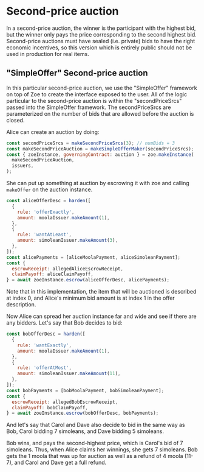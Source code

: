 # Second-price auction

In a second-price auction, the winner is the participant with the
highest bid, but the winner only pays the price corresponding to the
second highest bid. Second-price auctions must have sealed (i.e.
private) bids to have the right economic incentives, so this version
which is entirely public should not be used in production for real
items.

## "SimpleOffer" Second-price auction

In this particular second-price auction, we use the "SimpleOffer"
framework on top of Zoe to create the interface exposed to the user.
All of the logic particular to the second-price auction is within the
"secondPriceSrcs" passed into the SimpleOffer framework. The
secondPriceSrcs are parameterized on the number of bids that are
allowed before the auction is closed.

Alice can create an auction by doing:

```js
const secondPriceSrcs = makeSecondPriceSrcs(3); // numBids = 3
const makeSecondPriceAuction = makeSimpleOfferMaker(secondPriceSrcs);
const { zoeInstance, governingContract: auction } = zoe.makeInstance(
  makeSecondPriceAuction,
  issuers,
);
```

She can put up something at auction by escrowing it with zoe and
calling `makeOffer` on the auction instance.

```js
const aliceOfferDesc = harden([
  {
    rule: 'offerExactly',
    amount: moolaIssuer.makeAmount(1),
  },
  {
    rule: 'wantAtLeast',
    amount: simoleanIssuer.makeAmount(3),
  },
]);
const alicePayments = [aliceMoolaPayment, aliceSimoleanPayment];
const {
  escrowReceipt: allegedAliceEscrowReceipt,
  claimPayoff: aliceClaimPayoff,
} = await zoeInstance.escrow(aliceOfferDesc, alicePayments);
```

Note that in this implementation, the item that will be auctioned is
described at index 0, and Alice's minimum bid amount is at index 1 in
the offer description. 

Now Alice can spread her auction instance far and wide and see if
there are any bidders. Let's say that Bob decides to bid:

```js
const bobOfferDesc = harden([
  {
    rule: 'wantExactly',
    amount: moolaIssuer.makeAmount(1),
  },
  {
    rule: 'offerAtMost',
    amount: simoleanIssuer.makeAmount(11),
  },
]);
const bobPayments = [bobMoolaPayment, bobSimoleanPayment];
const {
  escrowReceipt: allegedBobEscrowReceipt,
  claimPayoff: bobClaimPayoff,
} = await zoeInstance.escrow(bobOfferDesc, bobPayments);
```

And let's say that Carol and Dave also decide to bid in the same way
as Bob, Carol bidding 7 simoleans, and Dave bidding 5 simoleans.

Bob wins, and pays the second-highest price, which is Carol's bid of 7
simoleans. Thus, when Alice claims her winnings, she gets 7 simoleans.
Bob gets the 1 moola that was up for auction as well as a refund of 4
moola (11-7), and Carol and Dave get a full refund.
